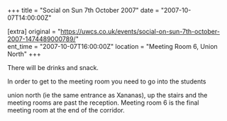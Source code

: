 +++
title = "Social on Sun 7th October 2007"
date = "2007-10-07T14:00:00Z"

[extra]
original = "https://uwcs.co.uk/events/social-on-sun-7th-october-2007-1474489000789/"    
ent_time = "2007-10-07T16:00:00Z"
location = "Meeting Room 6, Union North"
+++

There will be drinks and snack.

In order to get to the meeting room you need to go into the students

  
union north (ie the same entrance as Xananas), up the stairs and the  
meeting rooms are past the reception. Meeting room 6 is the final  
meeting room at the end of the corridor.

